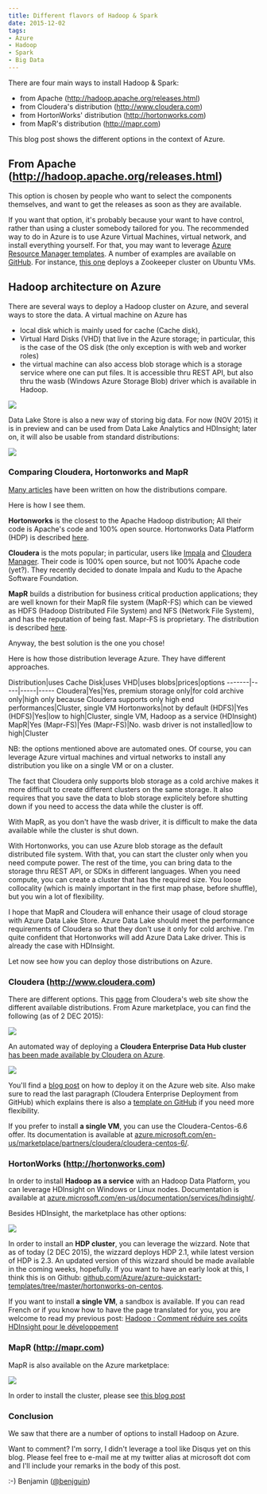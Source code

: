 ```yaml
---
title: Different flavors of Hadoop & Spark
date: 2015-12-02
tags: 
- Azure
- Hadoop
- Spark
- Big Data
---
```


There are four main ways to install Hadoop & Spark: 
- from Apache (http://hadoop.apache.org/releases.html) 
- from Cloudera's distribution (http://www.cloudera.com)
- from HortonWorks' distribution (http://hortonworks.com)
- from MapR's distribution (http://mapr.com)

This blog post shows the different options in the context of Azure.

## From Apache (http://hadoop.apache.org/releases.html) 

This option is chosen by people who want to select the components themselves, and want to get the releases as soon as they are available.  

If you want that option, it's probably because your want to have control, rather than using a cluster somebody tailored for you. 
The recommended way to do in Azure is to use Azure Virtual Machines, virtual network, and install everything yourself.
For that, you may want to leverage [Azure Resource Manager templates](https://azure.microsoft.com/en-us/documentation/articles/resource-group-authoring-templates/). A number of examples are available on [GitHub](https://github.com/Azure/azure-quickstart-template). For instance, [this one](https://github.com/Azure/azure-quickstart-templates/tree/master/zookeeper-cluster-ubuntu-vm) deploys a Zookeeper cluster on Ubuntu VMs.

## Hadoop architecture on Azure

There are several ways to deploy a Hadoop cluster on Azure, and several ways to store the data.
A virtual machine on Azure has 
- local disk which is mainly used for cache (Cache disk), 
- Virtual Hard Disks (VHD) that live in the Azure storage; in particular, this is the case of the OS disk (the only exception is with web and worker roles)
- the virtual machine can also access blob storage which is a storage service where one can put files. It is accessible thru REST API, but also thru the wasb (Windows Azure Storage Blob) driver which is available in Hadoop.

![](/images/151202a/2.png)

Data Lake Store is also a new way of storing big data. For now (NOV 2015) it is in preview and can be used from Data Lake Analytics and HDInsight; later on, it will also be usable from standard distributions:

![](/images/151202a/3.png)

### Comparing Cloudera, Hortonworks and MapR

[Many articles](https://www.bing.com/search?q=hortonworks+and+cloudera+and+mapr) have been written on how the distributions compare.

Here is how I see them.

**Hortonworks** is the closest to the Apache Hadoop distribution; All their code is Apache's code and 100% open source. Hortonworks Data Platform (HDP) is described [here](http://hortonworks.com/hdp/whats-new/).
 
**Cloudera** is the mots popular; in particular, users like [Impala](http://www.cloudera.com/content/www/en-us/products/apache-hadoop/impala.html) and [Cloudera Manager](http://www.cloudera.com/content/www/en-us/products/cloudera-manager.html). Their code is 100% open source, but not 100% Apache code (yet?). They recently decided to donate Impala and Kudu to the Apache Software Foundation.

**MapR** builds a distribution for business critical production applications; they are well known for their MapR file system (MapR-FS) which can be viewed as HDFS (Hadoop Distributed File System) and NFS (Network File System), and has the reputation of being fast. Mapr-FS is proprietary. The distribution is described [here](https://www.mapr.com/products/mapr-distribution-including-apache-hadoop).

Anyway, the best solution is the one you chose!


Here is how those distribution leverage Azure. They have different approaches.

Distribution|uses Cache Disk|uses VHD|uses blobs|prices|options
-------|-----|-----|-----
Cloudera|Yes|Yes, premium storage only|for cold archive only|high only because Cloudera supports only high end performances|Cluster, single VM
Hortonworks|not by default (HDFS)|Yes (HDFS)|Yes|low to high|Cluster, single VM, Hadoop as a service (HDInsight)
MapR|Yes (Mapr-FS)|Yes (Mapr-FS)|No. wasb driver is not installed|low to high|Cluster

NB: the options mentioned above are automated ones. Of course, you can leverage Azure virtual machines and virtual networks to install any distribution you like on a single VM or on a cluster. 


The fact that Cloudera only supports blob storage as a cold archive makes it more difficult to create different clusters on the same storage. It also requires that you save the data to blob storage explicitely before shutting down if you need to access the data while the cluster is off.

With MapR, as you don't have the wasb driver, it is difficult to make the data available while the cluster is shut down.

With Hortonworks, you can use Azure blob storage as the default distributed file system. With that, you can start the cluster only when you need compute power. The rest of the time, you can bring data to the storage thru REST API, or SDKs in different languages. When you need compute, you can create a cluster that has the required size. You loose collocality (which is mainly important in the first map phase, before shuffle), but you win a lot of flexibility. 

I hope that MapR and Cloudera will enhance their usage of cloud storage with Azure Data Lake Store. Azure Data Lake should meet the performance requirements of Cloudera so that they don't use it only for cold archive. I'm quite confident that Hortonworks will add Azure Data Lake driver. This is already the case with HDInsight. 

Let now see how you can deploy those distributions on Azure.

### Cloudera (http://www.cloudera.com)

There are different options. This [page](http://www.cloudera.com/content/dam/cloudera/Resources/PDF/Datasheet/datasheet-cloudera-enterprise.pdf) from Cloudera's web site show the different available distributions. From Azure marketplace, you can find the following (as of 2 DEC 2015):

![](/images/151202a/4.png)

An automated way of deploying a **Cloudera Enterprise Data Hub cluster** [has been made available by Cloudera on Azure](https://azure.microsoft.com/en-us/marketplace/partners/cloudera/clouderaedhcloudera/). 

![](/images/151202a/1.png)

You'll find a [blog post](https://azure.microsoft.com/en-us/blog/full-cloudera-enterprise-edh-support-on-azure/) on how to deploy it on the Azure web site. Also make sure to read the last paragraph (Cloudera Enterprise Deployment from GitHub) which explains there is also a [template on GitHub](https://github.com/Azure/azure-quickstart-templates/tree/master/cloudera-on-centos) if you need more flexibility.

If you prefer to install **a single VM**, you can use the Cloudera-Centos-6.6 offer. Its documentation is available at [azure.microsoft.com/en-us/marketplace/partners/cloudera/cloudera-centos-6/](https://azure.microsoft.com/en-us/marketplace/partners/cloudera/cloudera-centos-6/).


### HortonWorks (http://hortonworks.com)

In order to install **Hadoop as a service** with an Hadoop Data Platform, you can leverage HDInsight on Windows or Linux nodes. Documentation is available at [azure.microsoft.com/en-us/documentation/services/hdinsight/](https://azure.microsoft.com/en-us/documentation/services/hdinsight/).

Besides HDInsight, the marketplace has other options: 

![](/images/151202a/5.png)

In order to install an **HDP cluster**, you can leverage the wizzard. Note that as of today (2 DEC 2015), the wizzard deploys HDP 2.1, while latest version of HDP is 2.3. An updated version of this wizzard should be made available in the coming weeks, hopefully. If you want to have an early look at this, I think this is on Github: [github.com/Azure/azure-quickstart-templates/tree/master/hortonworks-on-centos](https://github.com/Azure/azure-quickstart-templates/tree/master/hortonworks-on-centos).

If you want to install **a single VM**, a sandbox is available. If you can read French or if you know how to have the page translated for you, you are welcome to read my previous post: [Hadoop : Comment réduire ses coûts HDInsight pour le développement](http://blogs.msdn.com/b/benjguin/archive/2015/11/16/hadoop-comment-r-233-duire-ses-co-251-ts-hdinsight-pour-le-d-233-veloppement.aspx)

### MapR (http://mapr.com)

MapR is also available on the Azure marketplace: 

![](/images/151202a/6.png)


In order to install the cluster, please see [this blog post](/2015/12/02b/mapr-on-azure.html)

### Conclusion

We saw that there are a number of options to install Hadoop on Azure. 

Want to comment? I'm sorry, I didn't leverage a tool like Disqus yet on this blog. Please feel free to e-mail me at my twitter alias at microsoft dot com and I'll include your remarks in the body of this post. 

:-)
Benjamin ([@benjguin](http://twitter.com/@benjguin)) 